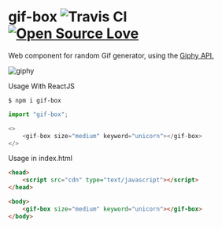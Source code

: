 # gif-box ![Travis CI](https://github.com/MessierOne/gif-box/workflows/Travis%20CI/badge.svg)  [![Open Source Love](https://badges.frapsoft.com/os/v1/open-source.svg?v=103)](https://github.com/ellerbrock/open-source-badges/)

Web component for random Gif generator, using the [Giphy API.](https://developers.giphy.com/docs/api/endpoint/#search)

<img src="https://media.giphy.com/media/IzVquL965ib4s/giphy.gif" alt="giphy" />


Usage With ReactJS 
``` shell script
$ npm i gif-box
```
``` javascript
import "gif-box"; 

<>
    <gif-box size="medium" keyword="unicorn"></gif-box>
</>
```


Usage in index.html 
``` html
<head>
    <script src="cdn" type="text/javascript"></script>
</head>

<body>
    <gif-box size="medium" keyword="unicorn"></gif-box>
</body>
```
